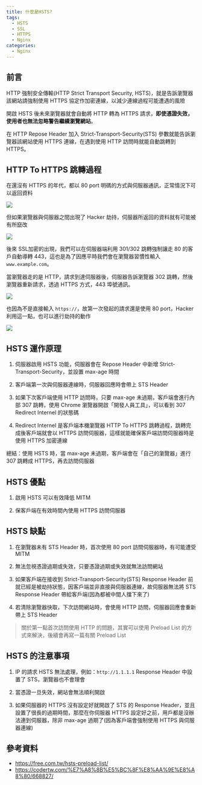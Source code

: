 ```yaml
---
title: 什麼是HSTS?
tags:
  - HSTS
  - SSL
  - HTTPS
  - Nginx
categories:
  - Nginx
---
```


## 前言

HTTP 強制安全傳輸(HTTP Strict Transport Security, HSTS)，就是告訴瀏覽器該網站請強制使用 HTTPS 協定作加密連線，以減少連線過程可能遭遇的風險

開啟 HSTS 後未來瀏覽器就會自動將 HTTP 轉為 HTTPS 請求，**即使憑證失效，使用者也無法忽略警告繼續瀏覽網站**。

在 HTTP Repose Header 加入 Strict-Transport-Security(STS) 參數就能告訴瀏覽器該網站使用 HTTPS 連線，在遇到使用 HTTP 訪問時就能自動跳轉到 HTTPS。

<!--more-->

## HTTP To HTTPS 跳轉過程

在還沒有 HTTPS 的年代，都以 80 port 明碼的方式與伺服器通訊，正常情況下可以返回資料

![](HSTS-0.png)

但如果瀏覽器與伺服器之間出現了 Hacker 劫持，伺服器所返回的資料就有可能被有所竄改

![](HSTS-1.png)

後來 SSL加密的出現，我們可以在伺服器端利用 301/302 跳轉強制讓走 80 的客戶自動導轉 443，這也是為了因應平時我們會在瀏覽器習慣性輸入 `www.example.com`。

當瀏覽器走的是 HTTP，請求到達伺服器後，伺服器告訴瀏覽器 302 跳轉，然後瀏覽器重新請求，透過 HTTPS 方式，443 埠號通訊。

![](HSTS-2.png)

也因為不是直接輸入 `https://`，故第一次發起的請求還是使用 80 port，Hacker 利用這一點，也可以進行劫持的動作

![](HSTS-3.png)

## HSTS 運作原理

1. 伺服器啟用 HSTS 功能，伺服器會在 Repose Header 中新增 Strict-Transport-Security，並設置 max-age 時間

2. 客戶端第一次與伺服器連線時，伺服器回應時會帶上 STS Header

3. 如果下次客戶端使用 HTTP 訪問時，只要 max-age 未過期，客戶端會進行內部 307 跳轉，使用 Chrome 瀏覽器開啟「開發人員工具」，可以看到 307 Redirect Internel 的狀態碼

4. Redirect Internel 是客戶端本機瀏覽器 HTTP To HTTPS 跳轉過程，跳轉完成後客戶端就會以 HTTPS 訪問伺服器，這樣就能確保客戶端訪問伺服器時是使用 HTTPS 加密連線

總結：使用 HSTS 時，當 max-age 未過期，客戶端會在「自己的瀏覽器」進行 307 跳轉成 HTTPS，再去訪問伺服器

## HSTS 優點

1. 啟用 HSTS 可以有效降低 MITM

2. 保客戶端在有效時間內使用 HTTPS 訪問伺服器

## HSTS 缺點

1. 在瀏覽器未有 STS Header 時，首次使用 80 port 訪問伺服器時，有可能遭受 MITM

2. 無法忽視憑證過期或失效，只要憑證過期或失效就無法訪問網站

3. 如果客戶端在接收到 Strict-Transport-Security(STS) Response Header 前就已經是被劫持狀態，因客戶端並非直接與伺服器連線，故伺服器無法將 STS Response Header 帶給客戶端(因為都被中間人擋下來了)

4. 若清除瀏覽器快取，下次訪問網站時，會使用 HTTP 訪問，伺服器回應會重新帶上 STS Header

> 關於第一點首次訪問使用 HTTP 的問題，其實可以使用 Preload List 的方式來解決，後續會再寫一篇有關 Preload List

## HSTS 的注意事項

1. IP 的請求 HSTS 無法處理，例如：`http://1.1.1.1` Response Header 中設置了 STS，瀏覽器也不會理會

<!--2. HSTS 只能在 80 和 443 埠號之間的轉換，如果服務是 8080 埠號，即便設置了 STS 也無效(待驗證)-->

2. 當憑證一旦失效，網站會無法順利開啟

3. 如果伺服器的 HTTPS 沒有設定好就開啟了 STS 的 Response Header，並且設置了很長的過期時間，那麼在你伺服器 HTTPS 設定好之前，用戶都是沒辦法連到伺服器，除非 max-age 過期了(因為客戶端會強制使用 HTTPS 與伺服器連線)

## 參考資料

- https://free.com.tw/hsts-preload-list/
- https://codertw.com/%E7%A8%8B%E5%BC%8F%E8%AA%9E%E8%A8%80/668827/
